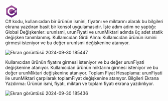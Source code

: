 <a href="https://learn.microsoft.com/en-us/dotnet/csharp/" target="_blank" rel="noreferrer">
    <img src="https://raw.githubusercontent.com/devicons/devicon/master/icons/csharp/csharp-original.svg" alt="csharp" width="40" height="40"/>
</a>  <br>
C# kodu, kullanıcıdan bir ürünün ismini, fiyatını ve miktarını alarak bu bilgileri ekrana yazdıran basit bir konsol uygulamasıdır. İşte adım adım ne yaptığı:
Global Değişkenler: urunIsmi, urunFiyati ve urunMiktari adında üç adet statik değişken tanımlanmış.
Kullanıcıdan Girdi Alma:
Kullanıcıdan ürünün ismini girmesi isteniyor ve bu değer urunIsmi değişkenine atanıyor.

![Ekran görüntüsü 2024-09-30 185447](https://github.com/user-attachments/assets/954700b5-8ecc-4c78-908b-265bbee07623)

Kullanıcıdan ürünün fiyatını girmesi isteniyor ve bu değer urunFiyati değişkenine atanıyor.
Kullanıcıdan ürünün miktarını girmesi isteniyor ve bu değer urunMiktari değişkenine atanıyor.
Toplam Fiyat Hesaplama: urunFiyati ile urunMiktari çarpılarak toplamFiyat değişkenine atanıyor.
Bilgileri Ekrana Yazdırma: Ürünün ismi, fiyatı, miktarı ve toplam fiyatı ekrana yazdırılıyor.

![Ekran görüntüsü 2024-09-30 185436](https://github.com/user-attachments/assets/5a944802-d339-4c01-9ca9-48d245340aa3)


